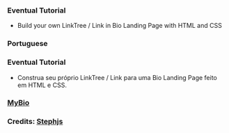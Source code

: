 ### Eventual Tutorial

-   Build your own LinkTree / Link in Bio Landing Page with HTML and CSS

### Portuguese
### Eventual Tutorial

- Construa seu próprio LinkTree / Link para uma Bio Landing Page feito em HTML e CSS.

### [MyBio](https://rodrigonegao.github.io/linkinbio1/)
### Credits: [Stephjs](https://github.com/stephjs)